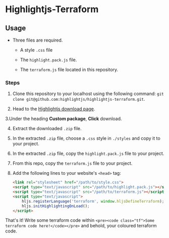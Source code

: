 # Highlightjs-Terraform

## Usage

* Three files are required.

    -  A style `.css` file

    - The `highlight.pack.js` file.

    - The `terraform.js` file located in this repository.

### Steps

1. Clone this repository to your localhost using the following command: `git clone git@github.com:highlightjs/highlightjs-terraform.git`.

2. Head to the [Highlightjs download page](https://highlightjs.org/download/).

3.Under the heading **Custom package**, **Click** download.

4. Extract the downloaded `.zip` file.

5. In the extracted `.zip` file, choose a `.css` style in `./styles` and copy it to your project.

6. In the extracted `.zip` file, copy the `highlight.pack.js` file to your project.

7. From this repo, copy the `terraform.js` file to your project.

8. Add the following lines to your website's `<head>` tag:

    ```html
    <link rel="stylesheet" href="/path/to/style.css">
    <script type="text/javascript" src="/path/to/highlight.pack.js"></script>
    <script type="text/javascript" src="/path/to/terraform.js"></script>
    <script type="text/javascript">
        hljs.registerLanguage('terraform', window.hljsDefineTerraform);
        hljs.initHighlightingOnLoad();
    </script>
    ```

That's it! Write some terraform code within `<pre><code class="tf">Some terraform code here!</code></pre>` and behold, your coloured terraform code.